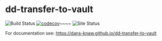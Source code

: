 dd-transfer-to-vault
===========
![Build Status](https://github.com/DANS-KNAW/dd-transfer-to-vault/actions/workflows/build.yml/badge.svg)
[![codecov](https://codecov.io/gh/DANS-KNAW/dd-transfer-to-vault/branch/master/graph/badge.svg)](https://codecov.io/gh/DANS-KNAW/dd-transfer-to-vault)~~~~
![Site Status](https://github.com/DANS-KNAW/dd-transfer-to-vault/actions/workflows/docs.yml/badge.svg)

For documentation see: https://dans-knaw.github.io/dd-transfer-to-vault

